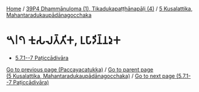 
[Home](/) / [39P4 Dhammānuloma (1), Tikadukapaṭṭhānapāḷi (4)](../../39P4.md) / [5 Kusalattika, Mahantaradukaupādānagocchaka](../5.md)

# 𑁫𑁇𑁭 𑀓𑀼𑀲𑀮𑀢𑁆𑀢𑀺𑀓, 𑀉𑀧𑀸𑀤𑀺𑀦𑁆𑀦𑀤𑀼𑀓

* [5.7.1--7 Paṭiccādivāra](5.7/5.7.1--7.md)

[Go to previous page (Paccayacatukka)](5.6/5.6.1--7/Paccayacatukka.md) / [Go to parent page (5 Kusalattika, Mahantaradukaupādānagocchaka)](../5.md) / [Go to next page (5.7.1--7 Paṭiccādivāra)](5.7/5.7.1--7.md)


